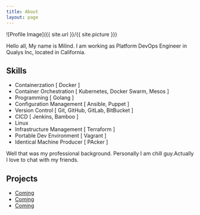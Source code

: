 ```yaml
---
title: About
layout: page
---
```

![Profile Image]({{ site.url }}/{{ site.picture }})

<p> Hello all, My name is Milind. I am working as Platform DevOps Engineer in Qualys Inc, located in California.  </p>

<h2>Skills</h2>

<ul class="skill-list">
	<li> Containerzation [ Docker ] </li>
	<li> Container Orchestration [ Kubernetes, Docker Swarm, Mesos ]  </li>
	<li> Programming [ Golang ] </li>
	<li> Configuration Management [ Ansible, Puppet ] </li>
	<li> Version Control [ Git, GitHub, GitLab, BitBucket ] </li>
	<li> CICD [ Jenkins, Bamboo ] </li>
	<li> Linux </li>
	<li> Infrastructure Management [ Terraform ] </li>
	<li> Portable Dev Environment [ Vagrant ] </li>
	<li> Identical Machine Producer [ PAcker ] </li>
</ul>

<p> Well that was my professional background. Personally I am chill guy.Actually I love to chat with my friends. </p>



<h2>Projects</h2>

<ul>
	<li><a href="https://github.com/"> Coming </a></li>
	<li><a href="https://github.com/"> Coming </a></li>
	<li><a href="https://github.com/"> Coming </a></li>
</ul>
